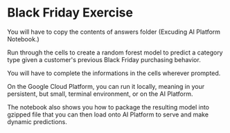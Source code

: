# Black Friday Exercise

You will have to copy the contents of answers folder (Excuding AI Platform Notebook.)

Run through the cells to create a random forest model to predict a category type given a customer's previous Black Friday purchasing behavior.

You will have to complete the informations in the cells wherever prompted.

On the Google Cloud Platform, you can run it locally, meaning in your persistent, but small, terminal environment, or on the AI Platform.

The notebook also shows you how to package the resulting model into gzipped file that you can then load onto AI Platform to serve and make dynamic predictions.




